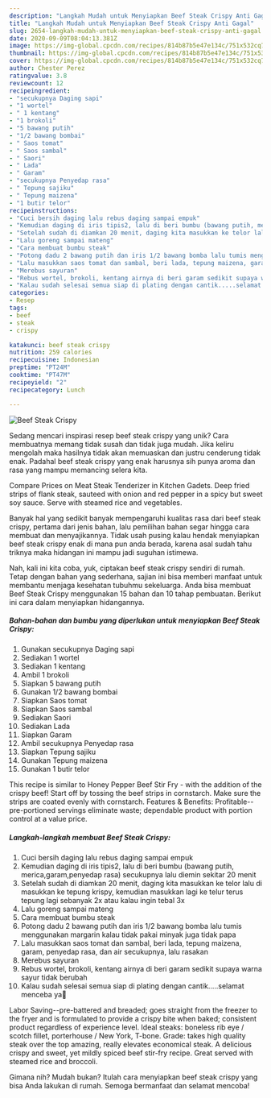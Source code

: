 ```yaml
---
description: "Langkah Mudah untuk Menyiapkan Beef Steak Crispy Anti Gagal"
title: "Langkah Mudah untuk Menyiapkan Beef Steak Crispy Anti Gagal"
slug: 2654-langkah-mudah-untuk-menyiapkan-beef-steak-crispy-anti-gagal
date: 2020-09-09T08:04:13.381Z
image: https://img-global.cpcdn.com/recipes/814b87b5e47e134c/751x532cq70/beef-steak-crispy-foto-resep-utama.jpg
thumbnail: https://img-global.cpcdn.com/recipes/814b87b5e47e134c/751x532cq70/beef-steak-crispy-foto-resep-utama.jpg
cover: https://img-global.cpcdn.com/recipes/814b87b5e47e134c/751x532cq70/beef-steak-crispy-foto-resep-utama.jpg
author: Chester Perez
ratingvalue: 3.8
reviewcount: 12
recipeingredient:
- "secukupnya Daging sapi"
- "1 wortel"
- " 1 kentang"
- "1 brokoli"
- "5 bawang putih"
- "1/2 bawang bombai"
- " Saos tomat"
- " Saos sambal"
- " Saori"
- " Lada"
- " Garam"
- "secukupnya Penyedap rasa"
- " Tepung sajiku"
- " Tepung maizena"
- "1 butir telor"
recipeinstructions:
- "Cuci bersih daging lalu rebus daging sampai empuk"
- "Kemudian daging di iris tipis2, lalu di beri bumbu (bawang putih, merica,garam,penyedap rasa) secukupnya lalu diemin sekitar 20 menit"
- "Setelah sudah di diamkan 20 menit, daging kita masukkan ke telor lalu di masukkan ke tepung krispy, kemudian masukkan lagi ke telur terus tepung lagi sebanyak 2x atau kalau ingin tebal 3x"
- "Lalu goreng sampai mateng"
- "Cara membuat bumbu steak"
- "Potong dadu 2 bawang putih dan iris 1/2 bawang bomba lalu tumis menggunakan margarin kalau tidak pakai minyak juga tidak papa"
- "Lalu masukkan saos tomat dan sambal, beri lada, tepung maizena, garam, penyedap rasa, dan air secukupnya, lalu rasakan"
- "Merebus sayuran"
- "Rebus wortel, brokoli, kentang airnya di beri garam sedikit supaya warna sayur tidak berubah"
- "Kalau sudah selesai semua siap di plating dengan cantik.....selamat menceba ya🙂"
categories:
- Resep
tags:
- beef
- steak
- crispy

katakunci: beef steak crispy 
nutrition: 259 calories
recipecuisine: Indonesian
preptime: "PT24M"
cooktime: "PT47M"
recipeyield: "2"
recipecategory: Lunch

---
```



![Beef Steak Crispy](https://img-global.cpcdn.com/recipes/814b87b5e47e134c/751x532cq70/beef-steak-crispy-foto-resep-utama.jpg)

Sedang mencari inspirasi resep beef steak crispy yang unik? Cara membuatnya memang tidak susah dan tidak juga mudah. Jika keliru mengolah maka hasilnya tidak akan memuaskan dan justru cenderung tidak enak. Padahal beef steak crispy yang enak harusnya sih punya aroma dan rasa yang mampu memancing selera kita.

Compare Prices on Meat Steak Tenderizer in Kitchen Gadets. Deep fried strips of flank steak, sauteed with onion and red pepper in a spicy but sweet soy sauce. Serve with steamed rice and vegetables.

Banyak hal yang sedikit banyak mempengaruhi kualitas rasa dari beef steak crispy, pertama dari jenis bahan, lalu pemilihan bahan segar hingga cara membuat dan menyajikannya. Tidak usah pusing kalau hendak menyiapkan beef steak crispy enak di mana pun anda berada, karena asal sudah tahu triknya maka hidangan ini mampu jadi suguhan istimewa.


Nah, kali ini kita coba, yuk, ciptakan beef steak crispy sendiri di rumah. Tetap dengan bahan yang sederhana, sajian ini bisa memberi manfaat untuk membantu menjaga kesehatan tubuhmu sekeluarga. Anda bisa membuat Beef Steak Crispy menggunakan 15 bahan dan 10 tahap pembuatan. Berikut ini cara dalam menyiapkan hidangannya.

<!--inarticleads1-->

##### Bahan-bahan dan bumbu yang diperlukan untuk menyiapkan Beef Steak Crispy:

1. Gunakan secukupnya Daging sapi
1. Sediakan 1 wortel
1. Sediakan  1 kentang
1. Ambil 1 brokoli
1. Siapkan 5 bawang putih
1. Gunakan 1/2 bawang bombai
1. Siapkan  Saos tomat
1. Siapkan  Saos sambal
1. Sediakan  Saori
1. Sediakan  Lada
1. Siapkan  Garam
1. Ambil secukupnya Penyedap rasa
1. Siapkan  Tepung sajiku
1. Gunakan  Tepung maizena
1. Gunakan 1 butir telor


This recipe is similar to Honey Pepper Beef Stir Fry - with the addition of the crispy beef! Start off by tossing the beef strips in cornstarch. Make sure the strips are coated evenly with cornstarch. Features &amp; Benefits: Profitable--pre-portioned servings eliminate waste; dependable product with portion control at a value price. 

<!--inarticleads2-->

##### Langkah-langkah membuat Beef Steak Crispy:

1. Cuci bersih daging lalu rebus daging sampai empuk
1. Kemudian daging di iris tipis2, lalu di beri bumbu (bawang putih, merica,garam,penyedap rasa) secukupnya lalu diemin sekitar 20 menit
1. Setelah sudah di diamkan 20 menit, daging kita masukkan ke telor lalu di masukkan ke tepung krispy, kemudian masukkan lagi ke telur terus tepung lagi sebanyak 2x atau kalau ingin tebal 3x
1. Lalu goreng sampai mateng
1. Cara membuat bumbu steak
1. Potong dadu 2 bawang putih dan iris 1/2 bawang bomba lalu tumis menggunakan margarin kalau tidak pakai minyak juga tidak papa
1. Lalu masukkan saos tomat dan sambal, beri lada, tepung maizena, garam, penyedap rasa, dan air secukupnya, lalu rasakan
1. Merebus sayuran
1. Rebus wortel, brokoli, kentang airnya di beri garam sedikit supaya warna sayur tidak berubah
1. Kalau sudah selesai semua siap di plating dengan cantik.....selamat menceba ya🙂


Labor Saving--pre-battered and breaded; goes straight from the freezer to the fryer and is formulated to provide a crispy bite when baked; consistent product regardless of experience level. Ideal steaks: boneless rib eye / scotch fillet, porterhouse / New York, T-bone. Grade: takes high quality steak over the top amazing, really elevates economical steak. A delicious crispy and sweet, yet mildly spiced beef stir-fry recipe. Great served with steamed rice and broccoli. 

Gimana nih? Mudah bukan? Itulah cara menyiapkan beef steak crispy yang bisa Anda lakukan di rumah. Semoga bermanfaat dan selamat mencoba!
